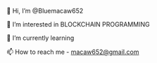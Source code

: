  👋 Hi, I’m @Bluemacaw652
 
 👀 I’m interested in BLOCKCHAIN PROGRAMMING

 🌱 I’m currently learning   

 📫 How to reach me - macaw652@gmail.com

<!---
Bluemacaw652/Bluemacaw652 is a ✨ special ✨ repository because its `README.md` (this file) appears on your GitHub profile.
You can click the Preview link to take a look at your changes.
--->
